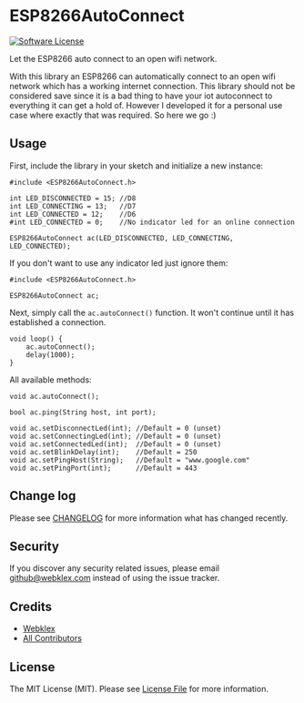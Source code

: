 # ESP8266AutoConnect

[![Software License][ico-license]](LICENSE.md)

Let the ESP8266 auto connect to an open wifi network.

With this library an ESP8266 can automatically connect to an open wifi network which has a working internet connection.
This library should not be considered save since it is a bad thing to have your iot autoconnect to everything it can get a hold of. However I developed it for a personal use case where exactly that was required. So here we go :)

## Usage

First, include the library in your sketch and initialize a new instance:

```arduino
#include <ESP8266AutoConnect.h>

int LED_DISCONNECTED = 15; //D8
int LED_CONNECTING = 13;   //D7
int LED_CONNECTED = 12;    //D6
#int LED_CONNECTED = 0;    //No indicator led for an online connection

ESP8266AutoConnect ac(LED_DISCONNECTED, LED_CONNECTING, LED_CONNECTED);
```

If you don't want to use any indicator led just ignore them:
```arduino
#include <ESP8266AutoConnect.h>

ESP8266AutoConnect ac;
```

Next, simply call the `ac.autoConnect()` function. It won't continue until it has established a connection.

```arduino
void loop() {
    ac.autoConnect();
    delay(1000);
}
```

All available methods:

```arduino
void ac.autoConnect();

bool ac.ping(String host, int port);

void ac.setDisconnectLed(int); //Default = 0 (unset)
void ac.setConnectingLed(int); //Default = 0 (unset)
void ac.setConnectedLed(int);  //Default = 0 (unset)
void ac.setBlinkDelay(int);    //Default = 250
void ac.setPingHost(String);   //Default = "www.google.com"
void ac.setPingPort(int);      //Default = 443
```

## Change log

Please see [CHANGELOG](CHANGELOG.md) for more information what has changed recently.

## Security

If you discover any security related issues, please email github@webklex.com instead of using the issue tracker.

## Credits

- [Webklex][link-author]
- [All Contributors][link-contributors]

## License

The MIT License (MIT). Please see [License File](LICENSE.md) for more information.

[ico-license]: https://img.shields.io/badge/license-MIT-brightgreen.svg?style=flat-square
[link-author]: https://github.com/webklex
[link-contributors]: https://github.com/Webklex/laravel-imap/graphs/contributors#
